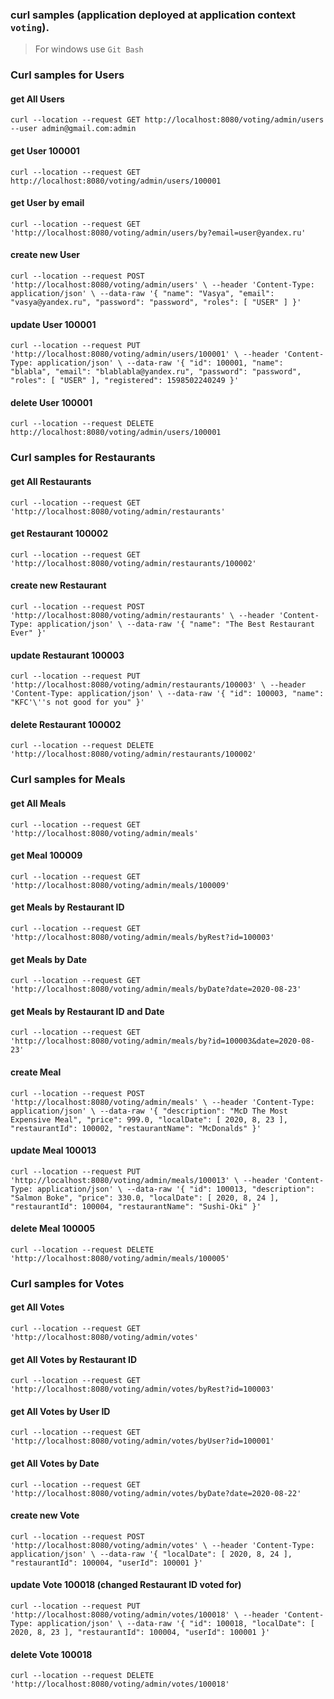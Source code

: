 ### curl samples (application deployed at application context `voting`).
> For windows use `Git Bash`

### Curl samples for Users 

#### get All Users
`curl --location --request GET http://localhost:8080/voting/admin/users --user admin@gmail.com:admin`

#### get User 100001
`curl --location --request GET http://localhost:8080/voting/admin/users/100001`

#### get User by email        
`curl --location --request GET 'http://localhost:8080/voting/admin/users/by?email=user@yandex.ru'`
    
#### create new User    
`curl --location --request POST 'http://localhost:8080/voting/admin/users' \
--header 'Content-Type: application/json' \
--data-raw '{
        "name": "Vasya",
        "email": "vasya@yandex.ru",
        "password": "password",
        "roles": [
            "USER"
        ]
    }'`

#### update User 100001
`curl --location --request PUT 'http://localhost:8080/voting/admin/users/100001' \
--header 'Content-Type: application/json' \
--data-raw '{
        "id": 100001,
        "name": "blabla",
        "email": "blablabla@yandex.ru",
        "password": "password",
        "roles": [
            "USER"
        ],
        "registered": 1598502240249
    }'`

#### delete User 100001
`curl --location --request DELETE http://localhost:8080/voting/admin/users/100001`



### Curl samples for Restaurants 

#### get All Restaurants
`curl --location --request GET 'http://localhost:8080/voting/admin/restaurants'`

#### get Restaurant 100002
`curl --location --request GET 'http://localhost:8080/voting/admin/restaurants/100002'`
  
#### create new Restaurant    
`curl --location --request POST 'http://localhost:8080/voting/admin/restaurants' \
 --header 'Content-Type: application/json' \
 --data-raw '{
         "name": "The Best Restaurant Ever"
     }'`

#### update Restaurant 100003
`curl --location --request PUT 'http://localhost:8080/voting/admin/restaurants/100003' \
 --header 'Content-Type: application/json' \
 --data-raw '{
         "id": 100003,
         "name": "KFC'\''s not good for you"
     }'`

#### delete Restaurant 100002
`curl --location --request DELETE 'http://localhost:8080/voting/admin/restaurants/100002'`

### Curl samples for Meals 

#### get All Meals
`curl --location --request GET 'http://localhost:8080/voting/admin/meals'`

#### get Meal 100009
`curl --location --request GET 'http://localhost:8080/voting/admin/meals/100009'`

#### get Meals by Restaurant ID
`curl --location --request GET 'http://localhost:8080/voting/admin/meals/byRest?id=100003'`

#### get Meals by Date
`curl --location --request GET 'http://localhost:8080/voting/admin/meals/byDate?date=2020-08-23'`

#### get Meals by Restaurant ID and Date
`curl --location --request GET 'http://localhost:8080/voting/admin/meals/by?id=100003&date=2020-08-23'`

#### create Meal
`curl --location --request POST 'http://localhost:8080/voting/admin/meals' \
 --header 'Content-Type: application/json' \
 --data-raw '{
         "description": "McD The Most Expensive Meal",
         "price": 999.0,
         "localDate": [
             2020,
             8,
             23
         ],
         "restaurantId": 100002,
         "restaurantName": "McDonalds"
     }'`

#### update Meal 100013
`curl --location --request PUT 'http://localhost:8080/voting/admin/meals/100013' \
 --header 'Content-Type: application/json' \
 --data-raw '{
         "id": 100013,
         "description": "Salmon Boke",
         "price": 330.0,
         "localDate": [
             2020,
             8,
             24
         ],
         "restaurantId": 100004,
         "restaurantName": "Sushi-Oki"
     }'`

#### delete Meal 100005
`curl --location --request DELETE 'http://localhost:8080/voting/admin/meals/100005'`



### Curl samples for Votes 

#### get All Votes
`curl --location --request GET 'http://localhost:8080/voting/admin/votes'`

#### get All Votes by Restaurant ID
`curl --location --request GET 'http://localhost:8080/voting/admin/votes/byRest?id=100003'`

#### get All Votes by User ID
`curl --location --request GET 'http://localhost:8080/voting/admin/votes/byUser?id=100001'`

#### get All Votes by Date
`curl --location --request GET 'http://localhost:8080/voting/admin/votes/byDate?date=2020-08-22'`

#### create new Vote
`curl --location --request POST 'http://localhost:8080/voting/admin/votes' \
 --header 'Content-Type: application/json' \
 --data-raw '{
         "localDate": [
             2020,
             8,
             24
         ],
         "restaurantId": 100004,
         "userId": 100001
     }'`
    
#### update Vote 100018 (changed Restaurant ID voted for) 
`curl --location --request PUT 'http://localhost:8080/voting/admin/votes/100018' \
 --header 'Content-Type: application/json' \
 --data-raw '{
         "id": 100018,
         "localDate": [
             2020,
             8,
             23
         ],
         "restaurantId": 100004,
         "userId": 100001
     }'`

#### delete Vote 100018   
`curl --location --request DELETE 'http://localhost:8080/voting/admin/votes/100018'`